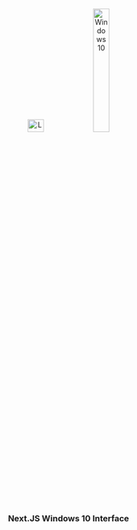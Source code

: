 
<br />
<p width="100%" align="center">
    <img width="25%" style="max-height:100px" src="https://upload.wikimedia.org/wikipedia/commons/8/8e/Nextjs-logo.svg" alt="Logo Next.JS">
    <img width="25%" src="https://upload.wikimedia.org/wikipedia/commons/0/05/Windows_10_Logo.svg" alt="Windows 10">
    <br />
    <h3 align="center">Next.JS Windows 10 Interface</h3>
</p>

